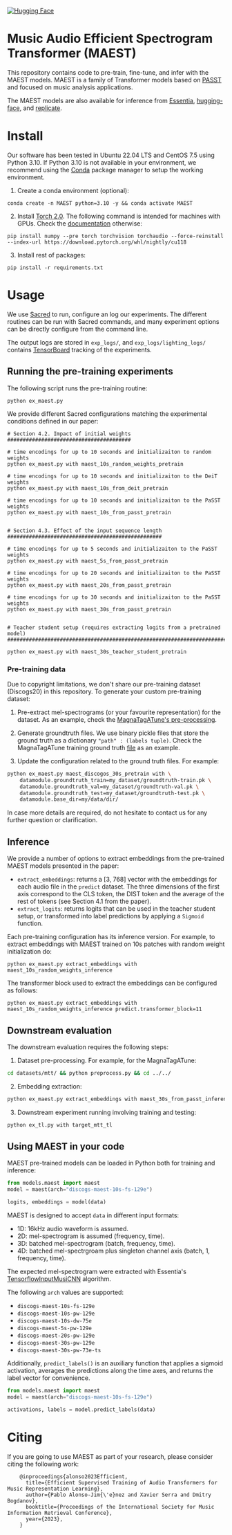 [![Hugging Face](https://img.shields.io/badge/%F0%9F%A4%97%20Hugging%20Face-Models-yellow)](https://huggingface.co/mtg-upf)

# Music Audio Efficient Spectrogram Transformer (MAEST)

This repository contains code to pre-train, fine-tune, and infer with the MAEST models.
MAEST is a family of Transformer models based on [PASST](https://github.com/kkoutini/PaSST) and focused on music analysis applications.

The MAEST models are also available for inference from [Essentia](https://essentia.upf.edu/models.html#maest), [hugging-face](https://huggingface.co/mtg-upf), and [replicate](https://replicate.com/mtg/maest).

# Install 

Our software has been tested in Ubuntu 22.04 LTS and CentOS 7.5 using Python 3.10.
If Python 3.10 is not available in your environment, we recommend using the [Conda](https://docs.conda.io) package manager to setup the working environment. 

1. Create a conda environment (optional):

```
conda create -n MAEST python=3.10 -y && conda activate MAEST
```

2. Install [Torch 2.0](https://pytorch.org/get-started/pytorch-2.0/). The following command is intended for machines with GPUs. Check the [documentation](https://pytorch.org/get-started/pytorch-2.0/#requirements) otherwise:

```
pip install numpy --pre torch torchvision torchaudio --force-reinstall --index-url https://download.pytorch.org/whl/nightly/cu118
```

3. Install rest of packages:

```
pip install -r requirements.txt
```

# Usage

We use [Sacred](https://github.com/IDSIA/sacred) to run, configure an log our experiments. 
The different routines can be run with Sacred commands, and many experiment options can be directly
configure from the command line.

The output logs are stored in `exp_logs/`, and `exp_logs/lighting_logs/` contains
[TensorBoard](https://www.tensorflow.org/tensorboard) tracking of the experiments.

## Running the pre-training experiments

The following script runs the pre-training routine:

```
python ex_maest.py
```

We provide different Sacred configurations matching the experimental conditions defined in our
paper:

```
# Section 4.2. Impact of initial weights
########################################

# time encodings for up to 10 seconds and initializaiton to random weights
python ex_maest.py with maest_10s_random_weights_pretrain

# time encodings for up to 10 seconds and initializaiton to the DeiT weights
python ex_maest.py with maest_10s_from_deit_pretrain

# time encodings for up to 10 seconds and initializaiton to the PaSST weights
python ex_maest.py with maest_10s_from_passt_pretrain


# Section 4.3. Effect of the input sequence length
##################################################

# time encodings for up to 5 seconds and initializaiton to the PaSST weights
python ex_maest.py with maest_5s_from_passt_pretrain

# time encodings for up to 20 seconds and initializaiton to the PaSST weights
python ex_maest.py with maest_20s_from_passt_pretrain

# time encodings for up to 30 seconds and initializaiton to the PaSST weights
python ex_maest.py with maest_30s_from_passt_pretrain


# Teacher student setup (requires extracting logits from a pretrained model)
############################################################################

python ex_maest.py with maest_30s_teacher_student_pretrain
```

### Pre-training data

Due to copyright limitations, we don't share our pre-training dataset (Discogs20) in this
repository.
To generate your custom pre-training dataset:

1. Pre-extract mel-spectrograms (or your favourite representation) for the dataset. As an example, check the [MagnaTagATune's pre-processing](datasets/mtt/preprocess.py).

2. Generate groundtruth files. We use binary pickle files that store the ground truth as a dictionary
   `"path" : (labels tuple)`. Check the MagnaTagATune training ground truth [file](datasets/mtt/groundtruth-train.pk) as an example.

3. Update the configuration related to the ground truth files. For example:

```bash
python ex_maest.py maest_discogos_30s_pretrain with \
    datamodule.groundtruth_train=my_dataset/groundtruth-train.pk \
    datamodule.groundtruth_val=my_dataset/groundtruth-val.pk \
    datamodule.groundtruth_test=my_dataset/groundtruth-test.pk \
    datamodule.base_dir=my/data/dir/
```

In case more details are required, do not hesitate to contact us for any further question or clarification.

## Inference

We provide a number of options to extract embeddings from the pre-trained MAEST models presented in
the paper:

- `extract_embeddings`: returns a [3, 768] vector with the embeddings for each audio file in
  the `predict` dataset. The three dimensions of the first axis correspond to the CLS token, the
  DIST token and the average of the rest of tokens (see Section 4.1 from the paper). 
- `extract_logits`: returns logits that can be used in the teacher student setup, or transformed into label predictions by applying a `Sigmoid` function.

Each pre-training configuration has its inference version. For example, to extract embeddings
with MAEST trained on 10s patches with random weight initialization do:

```
python ex_maest.py extract_embeddings with maest_10s_random_weights_inference
```

The transformer block used to extract the embeddings can be configured as follows:

```
python ex_maest.py extract_embeddings with maest_10s_random_weights_inference predict.transformer_block=11
```

## Downstream evaluation

The downstream evaluation requires the following steps:

1. Dataset pre-processing. For example, for the MagnaTagATune:

```bash
cd datasets/mtt/ && python preprocess.py && cd ../../
```

2. Embedding extraction:

```bash
python ex_maest.py extract_embeddings with maest_30s_from_passt_inference target_mtt
```

3. Downstream experiment running involving training and testing:

```bash
python ex_tl.py with target_mtt_tl
```

## Using MAEST in your code

MAEST pre-trained models can be loaded in Python both for training and inference:

```python
from models.maest import maest
model = maest(arch="discogs-maest-10s-fs-129e")

logits, embeddings = model(data)
```

MAEST is designed to accept `data` in different input formats:

- 1D: 16kHz audio waveform is assumed.
- 2D: mel-spectrogram is assumed (frequency, time).
- 3D: batched mel-spectrogram (batch, frequency, time).
- 4D: batched mel-spectrgroam plus singleton channel axis (batch, 1, frequency, time).

The expected mel-spectrogram were extracted with Essentia's [TensorflowInputMusiCNN](https://essentia.upf.edu/reference/streaming_TensorflowInputMusiCNN.html) algorithm.

The following `arch` values are supported:

- `discogs-maest-10s-fs-129e`
- `discogs-maest-10s-pw-129e`
- `discogs-maest-10s-dw-75e`
- `discogs-maest-5s-pw-129e`
- `discogs-maest-20s-pw-129e`
- `discogs-maest-30s-pw-129e`
- `discogs-maest-30s-pw-73e-ts`

Additionally, `predict_labels()` is an auxiliary function that applies a sigmoid activation, averages the predictions along the time axes, and returns the label vector for convenience.

```python
from models.maest import maest
model = maest(arch="discogs-maest-10s-fs-129e")

activations, labels = model.predict_labels(data)
```

# Citing

If you are going to use MAEST as part of your research, please consider citing the following work:

```
    @inproceedings{alonso2023Efficient,
      title={Efficient Supervised Training of Audio Transformers for Music Representation Learning},
      author={Pablo Alonso-Jim{\'e}nez and Xavier Serra and Dmitry Bogdanov},
      booktitle={Proceedings of the International Society for Music Information Retrieval Conference},
      year={2023},
    }
```

